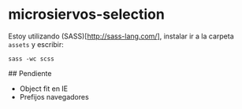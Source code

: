 # microsiervos-selection
Estoy utilizando (SASS)[http://sass-lang.com/], instalar ir a la carpeta `assets` y escribir:
```
sass -wc scss
```

## Pendiente

* Object fit en IE
* Prefijos navegadores
